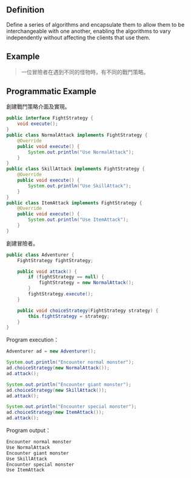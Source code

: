 ## Definition

Define a series of algorithms and encapsulate them to allow them to be interchangeable with one another, enabling the algorithms to vary independently without affecting the clients that use them.

## Example

> 一位冒險者在遇到不同的怪物時，有不同的戰鬥策略。

## Programmatic Example

創建戰鬥策略介面及實現。

```java
public interface FightStrategy {
    void execute();
}
public class NormalAttack implements FightStrategy {
    @Override
    public void execute() {
        System.out.println("Use NormalAttack");
    }
}
public class SkillAttack implements FightStrategy {
    @Override
    public void execute() {
        System.out.println("Use SkillAttack");
    }
}
public class ItemAttack implements FightStrategy {
    @Override
    public void execute() {
        System.out.println("Use ItemAttack");
    }
}
```

創建冒險者。

```java
public class Adventurer {
    FightStrategy fightStrategy;

    public void attack() {
        if (fightStrategy == null) {
            fightStrategy = new NormalAttack();
        }
        fightStrategy.execute();
    }

    public void choiceStrategy(FightStrategy strategy) {
        this.fightStrategy = strategy;
    }
}
```

Program execution：

```java
Adventurer ad = new Adventurer();

System.out.println("Encounter normal monster");
ad.choiceStrategy(new NormalAttack());
ad.attack();

System.out.println("Encounter giant monster");
ad.choiceStrategy(new SkillAttack());
ad.attack();

System.out.println("Encounter special monster");
ad.choiceStrategy(new ItemAttack());
ad.attack();
```

Program output：

```java
Encounter normal monster
Use NormalAttack
Encounter giant monster
Use SkillAttack
Encounter special monster
Use ItemAttack
```
